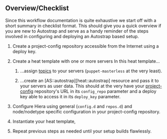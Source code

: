 ## Overview/Checklist

Since this workflow documentation is quite exhaustive we start off with a short
summary in checklist format. This should give you a quick overview if you are
new to Autostrap and serve as a handy reminder of the steps involved in
configuring and deploying an Autostrap based setup.

1. Create a project-config repository accessible from the Internet using a deploy key.

2. Create a heat template with one or more servers In this heat template...

     1. ...assign [topics](/glossary/#topic) to your servers (`puppet-masterless`
        at the very least).

     2. ...create an [AS::autostrap][heat::autostrap] resource and pass it to
        your servers as user data. This should at the very have your
        [project-config](/config/#project) repository's URL in its `config_repo`
        parameter and a deploy key able to access it in its `deploy_key`
        parameter.

3. Configure Hiera using general (`config.d` and `repos.d`) and node/nodetype
   specific configuration in your project-config repository.

4. Instantiate your heat template,

5. Repeat previous steps as needed until your setup builds flawlessly.
